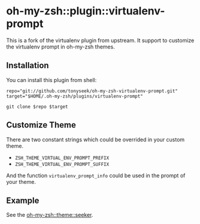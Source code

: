 oh-my-zsh::plugin::virtualenv-prompt
====================================

This is a fork of the virtualenv plugin from upstream. It support to customize
the virtualenv prompt in oh-my-zsh themes.

Installation
------------

You can install this plugin from shell:

    repo="git://github.com/tonyseek/oh-my-zsh-virtualenv-prompt.git"
    target="$HOME/.oh-my-zsh/plugins/virtualenv-prompt"

    git clone $repo $target


Customize Theme
---------------

There are two constant strings which could be overrided in your custom theme.

- `ZSH_THEME_VIRTUAL_ENV_PROMPT_PREFIX`
- `ZSH_THEME_VIRTUAL_ENV_PROMPT_SUFFIX`

And the function `virtualenv_prompt_info` could be used in the prompt of your
theme.

Example
-------

See the [oh-my-zsh::theme::seeker](https://github.com/tonyseek/oh-my-zsh-seeker-theme).
